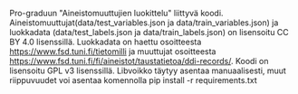 Pro-graduun "Aineistomuuttujien luokittelu" liittyvä koodi. Aineistomuuttujat(data/test_variables.json ja data/train_variables.json) ja luokkadata (data/test_labels.json ja data/train_labels.json) on lisensoitu CC BY 4.0 lisenssillä. Luokkadata on haettu osoitteesta https://www.fsd.tuni.fi/tietomilli ja muuttujat osoitteesta https://www.fsd.tuni.fi/fi/aineistot/taustatietoa/ddi-records/. Koodi on lisensoitu GPL v3 lisenssillä. Libvoikko täytyy asentaa manuaalisesti, muut riippuvuudet voi asentaa komennolla pip install -r requirements.txt
